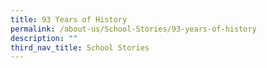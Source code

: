 ```yaml
---
title: 93 Years of History
permalink: /about-us/School-Stories/93-years-of-history
description: ""
third_nav_title: School Stories
---
```

